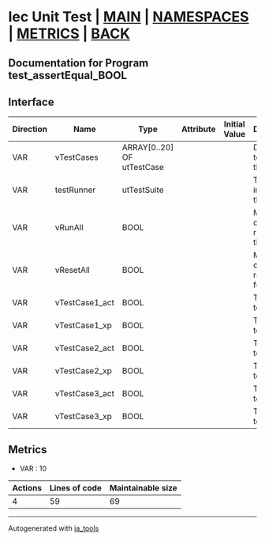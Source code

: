 # Iec Unit Test | [MAIN] | [NAMESPACES] | [METRICS] | [BACK]  

## Documentation for Program test_assertEqual_BOOL  

## Interface  

| Direction | Name | Type | Attribute | Initial Value | Documentation |
| --------- | ---- | ---- | --------- | ------------- | ------------- |
| VAR | vTestCases | ARRAY[0..20] OF utTestCase |  |  | Definition of all test cases for this POU |  
| VAR | testRunner | utTestSuite |  |  | Test Suite fb instance to run the tests |  
| VAR | vRunAll | BOOL |  |  | Manual command to run all tests for this POU |  
| VAR | vResetAll | BOOL |  |  | Manual command to reset all tests for this POU |  
| VAR | vTestCase1_act | BOOL |  |  | Test data 1 of test case 1 |  
| VAR | vTestCase1_xp | BOOL |  |  | Test data 2 of test case 1 |  
| VAR | vTestCase2_act | BOOL |  |  | Test data 1 of test case 2 |  
| VAR | vTestCase2_xp | BOOL |  |  | Test data 2 of test case 2 |  
| VAR | vTestCase3_act | BOOL |  |  | Test data 1 of test case 3 |  
| VAR | vTestCase3_xp | BOOL |  |  | Test data 2 of test case 3 |  


## Metrics  

- VAR : 10

| Actions | Lines of code | Maintainable size |
| ------- | ------------- | ----------------- |
| 4 | 59 | 69 |

---
Autogenerated with [ia_tools](https://github.com/tkucic/ia_tools)  

[MAIN]: ../../../../index.md
[NAMESPACES]: ../../nsList.md
[METRICS]: ../../../metrics.md
[BACK]: ../nsMain.md
